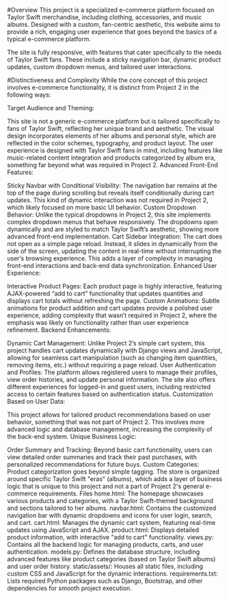 #Overview
This project is a specialized e-commerce platform focused on Taylor Swift merchandise, including clothing, accessories, and music albums. Designed with a custom, fan-centric aesthetic, this website aims to provide a rich, engaging user experience that goes beyond the basics of a typical e-commerce platform.

The site is fully responsive, with features that cater specifically to the needs of Taylor Swift fans. These include a sticky navigation bar, dynamic product updates, custom dropdown menus, and tailored user interactions.

#Distinctiveness and Complexity
While the core concept of this project involves e-commerce functionality, it is distinct from Project 2 in the following ways:

Target Audience and Theming:

This site is not a generic e-commerce platform but is tailored specifically to fans of Taylor Swift, reflecting her unique brand and aesthetic. The visual design incorporates elements of her albums and personal style, which are reflected in the color schemes, typography, and product layout.
The user experience is designed with Taylor Swift fans in mind, including features like music-related content integration and products categorized by album era, something far beyond what was required in Project 2.
Advanced Front-End Features:

Sticky Navbar with Conditional Visibility: The navigation bar remains at the top of the page during scrolling but reveals itself conditionally during cart updates. This kind of dynamic interaction was not required in Project 2, which likely focused on more basic UI behavior.
Custom Dropdown Behavior: Unlike the typical dropdowns in Project 2, this site implements complex dropdown menus that behave responsively. The dropdowns open dynamically and are styled to match Taylor Swift’s aesthetic, showing more advanced front-end implementation.
Cart Sidebar Integration: The cart does not open as a simple page reload. Instead, it slides in dynamically from the side of the screen, updating the content in real-time without interrupting the user’s browsing experience. This adds a layer of complexity in managing front-end interactions and back-end data synchronization.
Enhanced User Experience:

Interactive Product Pages: Each product page is highly interactive, featuring AJAX-powered “add to cart” functionality that updates quantities and displays cart totals without refreshing the page.
Custom Animations: Subtle animations for product addition and cart updates provide a polished user experience, adding complexity that wasn’t required in Project 2, where the emphasis was likely on functionality rather than user experience refinement.
Backend Enhancements:

Dynamic Cart Management: Unlike Project 2’s simple cart system, this project handles cart updates dynamically with Django views and JavaScript, allowing for seamless cart manipulation (such as changing item quantities, removing items, etc.) without requiring a page reload.
User Authentication and Profiles: The platform allows registered users to manage their profiles, view order histories, and update personal information. The site also offers different experiences for logged-in and guest users, including restricted access to certain features based on authentication status.
Customization Based on User Data:

This project allows for tailored product recommendations based on user behavior, something that was not part of Project 2. This involves more advanced logic and database management, increasing the complexity of the back-end system.
Unique Business Logic:

Order Summary and Tracking: Beyond basic cart functionality, users can view detailed order summaries and track their past purchases, with personalized recommendations for future buys.
Custom Categories: Product categorization goes beyond simple tagging. The store is organized around specific Taylor Swift "eras" (albums), which adds a layer of business logic that is unique to this project and not a part of Project 2's general e-commerce requirements.
Files
home.html: The homepage showcases various products and categories, with a Taylor Swift-themed background and sections tailored to her albums.
navbar.html: Contains the customized navigation bar with dynamic dropdowns and icons for user login, search, and cart.
cart.html: Manages the dynamic cart system, featuring real-time updates using JavaScript and AJAX.
product.html: Displays detailed product information, with interactive "add to cart" functionality.
views.py: Contains all the backend logic for managing products, carts, and user authentication.
models.py: Defines the database structure, including advanced features like product categories (based on Taylor Swift albums) and user order history.
static/assets/: Houses all static files, including custom CSS and JavaScript for the dynamic interactions.
requirements.txt: Lists required Python packages such as Django, Bootstrap, and other dependencies for smooth project execution.